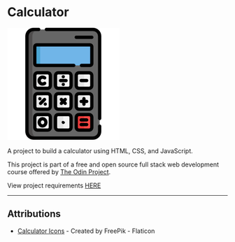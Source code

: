 # Calculator

![Calculator](./Assets/calculator-256-px.png)

A project to build a calculator using HTML, CSS, and JavaScript.

This project is part of a free and open source full stack web development course offered by [The Odin Project](https://www.theodinproject.com/ "Main Website").

View project requirements [HERE](https://www.theodinproject.com/paths/foundations/courses/foundations/lessons/calculator "Project Requirements Site")

---
## Attributions
* [Calculator Icons](https://www.flaticon.com/free-icons/calculator "Flaticon Website") - Created by FreePik - Flaticon
